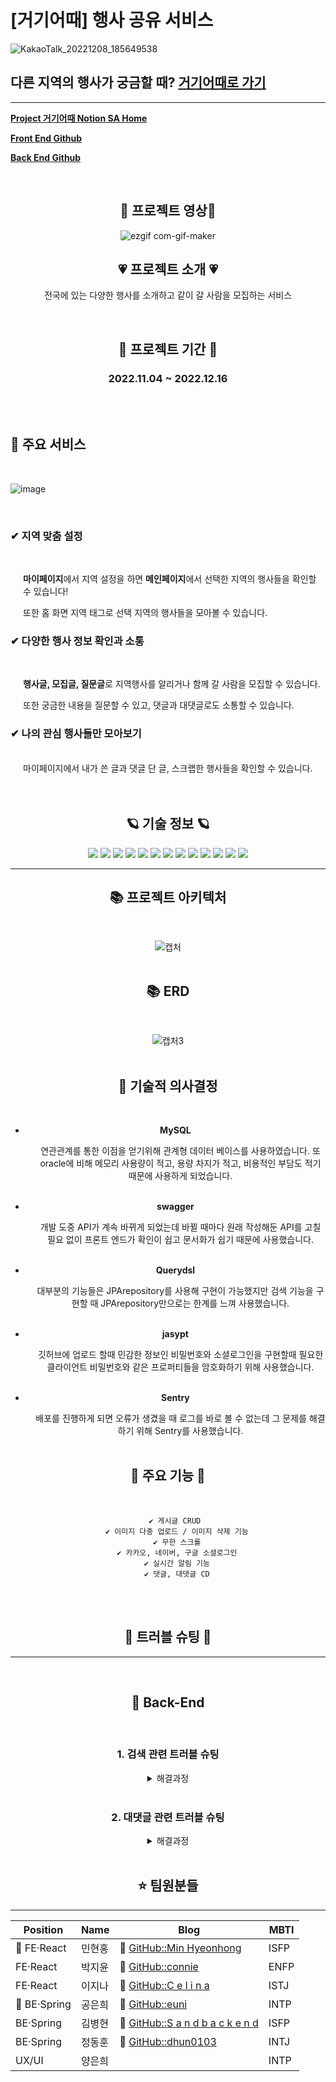 # [거기어때] 행사 공유 서비스

![KakaoTalk_20221208_185649538](https://user-images.githubusercontent.com/90454621/207082891-4dc7cee1-1542-4169-8f39-f95cb59c6a45.png)
<br/>

## 다른 지역의 행사가 궁금할 때?  [거기어때로 가기](https://godchoice.shop/login)
<hr/>

<a href="https://www.notion.so/euninote/55e04add1515418884f84b5377641c23" target="_blank">**Project 거기어때 Notion SA Home**</a>

[**Front End Github**](https://github.com/minhyeonhong/godchoice_FE)

[**Back End Github**](https://github.com/godchoice-project/godchoice_BE)

<br/>

<div style="text-align:center">

## 🌵 프로젝트 영상🌵

![ezgif com-gif-maker](https://user-images.githubusercontent.com/113873156/207862140-1e193d10-3eae-454c-b467-35134c757f45.gif)

## 💗 프로젝트 소개 💗
전국에 있는 다양한 행사를 소개하고 같이 갈 사람을 모집하는 서비스

<br/>

## 💞 프로젝트 기간 💞
### 2022.11.04 ~ 2022.12.16
<br/>
<br/>
</div>

## 🚩 주요 서비스
<br/>

![image](https://user-images.githubusercontent.com/90454621/207088933-8d19917d-2a1d-443d-9db2-54b5ed1636ea.png)

<br/>

### **✔ 지역 맞춤 설정**
<br/>
<div style="margin-left:20px">

**마이페이지**에서 지역 설정을 하면 **메인페이지**에서 선택한 지역의 행사들을 확인할 수 있습니다!

또한 홈 화면 지역 태그로 선택 지역의 행사들을 모아볼 수 있습니다.
</div>

### **✔ 다양한 행사 정보 확인과 소통**
<br/>
<div style="margin-left:20px">

**행사글, 모집글, 질문글**로 지역행사를 알리거나 함께 갈 사람을 모집할 수 있습니다. 

또한 궁금한 내용을 질문할 수 있고, 댓글과 대댓글로도 소통할 수 있습니다.
</div>

### **✔ 나의 관심 행사들만 모아보기**
<br/>
<div style="margin-left:20px">
마이페이지에서 내가 쓴 글과 댓글 단 글, 스크랩한 행사들을 확인할 수 있습니다.
</div>
<br/>
<br/>

<div style="text-align:center">

## 🪐 기술 정보 🪐
<img src="https://img.shields.io/badge/Spring-6DB33F?style=for-the-badge&logo=Spring&logoColor=white">
<img src="https://img.shields.io/badge/SpringBoot-6DB33F?style=for-the-badge&logo=SpringBoot&logoColor=white">
<img src="https://img.shields.io/badge/SpringSecurity-6DB33F?style=for-the-badge&logo=SpringSecurity&logoColor=white">
<img src="https://img.shields.io/badge/Gradle-02303A?style=for-the-badge&logo=Gradle&logoColor=white">
<img src="https://img.shields.io/badge/MySQL-4479A1?style=for-the-badge&logo=MySQL&logoColor=white">
<img src="https://img.shields.io/badge/Amazon S3-569A31?style=for-the-badge&logo=Amazon S3&logoColor=white">
<img src="https://img.shields.io/badge/Amazon EC2-FF9900?style=for-the-badge&logo=Amazon EC2&logoColor=white">
<img src="https://img.shields.io/badge/NGINX-009639?style=for-the-badge&logo=NGINX&logoColor=white">
<img src="https://img.shields.io/badge/Amazon RDS-527FFF?style=for-the-badge&logo=Amazon RDS&logoColor=white">
<img src="https://img.shields.io/badge/IntelliJ IDEA-000000?style=for-the-badge&logo=IntelliJ IDEA&logoColor=white">
<img src="https://img.shields.io/badge/Git-F05032?style=for-the-badge&logo=Git&logoColor=white">
<img src="https://img.shields.io/badge/GitHub-181717?style=for-the-badge&logo=GitHub&logoColor=white">
<img src="https://img.shields.io/badge/Notion-000000?style=for-the-badge&logo=Notion&logoColor=white">
<br/>
<hr/>

## 📚 프로젝트 아키텍처
<br/>

![캡처](https://user-images.githubusercontent.com/108788078/208015576-91e98450-a811-484b-b8a6-88c714dfda2d.PNG)
<br/>
<br/>

## 📚 ERD
<br/>
        
![캡처3](https://user-images.githubusercontent.com/108788078/208020199-b262bcb8-6594-409b-99d4-c0e52d7cae4f.PNG)
<br/>
<br/>

## 🥑 기술적 의사결정 

<br/>
<div markdown="1">

- **MySQL**
<div style="margin-left:40px">
연관관계를 통한 이점을 얻기위해 관계형 데이터 베이스를 사용하였습니다. 또 oracle에 비해 메모리 사용량이 적고, 용량 차지가 적고, 비용적인 부담도 적기 때문에 사용하게 되었습니다.
</div>
<br/>

- **swagger**
<div style="margin-left:40px">
개발 도중 API가 계속 바뀌게 되었는데 바뀔 때마다 원래 작성해둔 API를 고칠 필요 없이 프론트 엔드가 확인이 쉽고 문서화가 쉽기 때문에 사용했습니다.
</div>
<br/>

- **Querydsl**
<div style="margin-left:40px">
대부분의 기능들은 JPArepository를 사용해 구현이 가능했지만 검색 기능을 구현할 때  JPArepository만으로는 한계를 느껴 사용했습니다.
</div>
<br/>

- **jasypt**
<div style="margin-left:40px">
깃허브에 업로드 할때 민감한 정보인 비밀번호와 소셜로그인을 구현할때 필요한 클라이언트 비밀번호와 같은 프로퍼티들을 암호화하기 위해 사용했습니다.
</div>
<br/>

- **Sentry**
<div style="margin-left:40px">
배포를 진행하게 되면 오류가 생겼을 때 로그를 바로 볼 수 없는데 그 문제를 해결하기 위해 Sentry를 사용했습니다.
</div>
<br/>

## 🥩 주요 기능 🥩
<br/>

        ✔ 게시글 CRUD 
        ✔ 이미지 다중 업로드 / 이미지 삭제 기능
        ✔ 무한 스크롤
        ✔ 카카오, 네이버, 구글 소셜로그인
        ✔ 실시간 알림 기능
        ✔ 댓글, 대댓글 CD
<br/>
<br/>

## 🥥 트러블 슈팅 🥥
<hr/><br/>

## 🌝 Back-End
<br/>

### 1. 검색 관련 트러블 슈팅
<details>
<summary> 해결과정 </summary>

### <div style="color:gray">✔ 문제 발생 </div>
<br/>
<div style="padding-left:20px">
유저의 선택에 따라 조회할 조건이 바뀌게 되는데 조건이 바뀔때마다 다른 메서드를 사용해야 했습니다. 그 과정에서 생각하지 못한 경우가 생긴다면 오류가 생겨버리게 됩니다.
</div>
<br/>

### <div style="color:gray">✔ 해결 시도</div>
<br/>
<div style="padding-left:20px">
1. 처음으로 시도한 방법은 유저의 선택지를 많이 줄여 경우를 줄이는 방법
 
  - 이 경우 개발자 입장에서는 편하지만 유저를 생각하지 않는 사이트가 됨
2. 두번째로 시도한 방법은 모든 경우를 다 계산해 메서드를 작성하는 방법
 
  - 이 방법은 생각하지 못한 경우도 많이 생기고, 잘못된 메서드를 사용해 오류가 뜨는일이 빈번함.
</div>
<br/>

### <div style="color:gray">✔ 해결</div>
<br/>
<div style="padding-left:20px">
Querydsl을 사용해 다양한 경우에 한가지 쿼리로 동작할 수 있도록 구현했습니다.
 
        List<EventPost> eventPostList = queryFactory
                        .selectFrom(eventPost)
                        .where(listTag(tag),
                                eventPost.eventStatus.eq(progress)
                                        .and(searchKeyword(search)))
                        .offset(pageable.getOffset())
                        .limit(pageable.getPageSize())
                        .orderBy(listSort(sort), eventPost.eventPostId.desc())
                        .fetch();
</div>
</details>
<br/>

### 2. 대댓글 관련 트러블 슈팅
<details>
<summary> 해결과정 </summary><br/>

### <div style="color:gray">✔ 문제 발생</div>
<br/>
<div style="padding-left:20px">
댓글에 대댓글 작성을 구현하고자 했습니다.
 
이때, 댓글과 대댓글 테이블을 따로 관리하지 않고 같은 테이블에서 관리하고자했습니다.
</div>
<br/>

### <div style="color:gray">✔ 해결 시도</div>
<br/>
<div style="padding-left:20px">
1. 첫번째로 시도한 방법은 테이블을 따로 만들어서 구현했습니다.
 
 * 댓글과 대댓글의 구현방법을 이해하기 위한 작업이였습니다.
 * 하지만 저희 팀이 원했던 방법이 아니기 때문에 실패했습니다

</div>
<br/>

### <div style="color:gray">✔ 해결</div>
<br/>
<div style="padding-left:20px">
댓글 테이블에 부모댓글과 자식댓글의 연관관계를 만들고 댓글일때는 부모댓글이 없는 상태로 저장하고 대댓글에는 부모댓글을 저장해 연관관계를 형성했습니다.
 
      // 상위 댓글
     @ManyToOne
     @JoinColumn(name = "parent_id")
     @JsonIgnore
     private EventPostComment parent;

     // 하위 댓글
     @OneToMany(mappedBy = "parent", orphanRemoval = true)
     @JsonIgnore
     private List<EventPostComment> children = new ArrayList<>();
     </div>
<br/>
 
### <div style="color:gray">✔ 개선 또는 발전</div>
<br/>
<div style="padding-left:20px">
* 현재 서비스에서는 대댓글 기능만 구현되어있지만 이런 방법을 이용한다면 무한 대댓글 구현이 가능할 것으로 예상됩니다
 
 - 현재 예상하는 방법은 지금은 부모댓글에 댓글만 저장할 수 있지만 무한 대댓글을 구현할때는 부모댓글에 대댓글의 id를 넣어 무한 대댓글 구현할수 있을 것으로 예상

</div>
<br/>
</details>
<br/>


## ⭐️ 팀원분들
<hr/>

| Position                 | Name   | Blog                                                     | MBTI |
| ------------------------ | ------ | -------------------------------------------------------- | ---- |
| 🔰 FE·React | 민현홍 | 🔗 [GitHub::Min Hyeonhong](https://github.com/minhyeonhong)       | ISFP |
| FE·React   | 박지윤 | 🔗 [GitHub::connie](https://github.com/verocony)     | ENFP |
| FE·React   | 이지나 | 🔗 [GitHub::C e l i n a](https://github.com/LEEJEENA)     | ISTJ |
| 🔰 BE·Spring             | 공은희 | 🔗 [GitHub::euni](https://github.com/euni1004) | INTP |
| BE·Spring                | 김병현 | 🔗 [GitHub::S a n d b a c k e n d](https://github.com/KimByeungHyun)   | ISFP |
| BE·Spring                | 정동훈 | 🔗 [GitHub::dhun0103](https://github.com/dhun0103)   | INTJ |
| UX/UI                    | 양은희 |                                                          | INTP |
